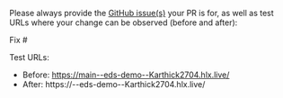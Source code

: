 Please always provide the [GitHub issue(s)](../issues) your PR is for, as well as test URLs where your change can be observed (before and after):

Fix #<gh-issue-id>

Test URLs:
- Before: https://main--eds-demo--Karthick2704.hlx.live/
- After: https://<branch>--eds-demo--Karthick2704.hlx.live/
